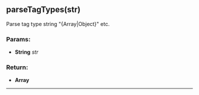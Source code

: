 

<!-- Start /home/charles/Repositories/doxstrap/examples/fixtures/d.js -->




## parseTagTypes(str)
Parse tag type string &quot;{Array|Object}&quot; etc.


### Params: 

* **String** *str* 




### Return:

* **Array** 


---




<!-- End /home/charles/Repositories/doxstrap/examples/fixtures/d.js -->

